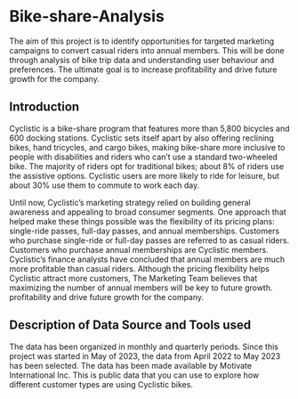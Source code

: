 # Bike-share-Analysis
The aim of this project is to identify opportunities for targeted marketing campaigns to convert casual riders into annual members. This will be done through analysis of bike trip data and understanding user behaviour and preferences. The ultimate goal is to increase profitability and drive future growth for the company.
## Introduction
Cyclistic is a bike-share program that features more than 5,800 bicycles and 600 docking stations. Cyclistic sets itself apart by also offering reclining bikes, hand tricycles, and cargo bikes, making bike-share more inclusive to people with disabilities and riders who can’t use a standard two-wheeled bike. The majority of riders opt for traditional bikes; about 8% of riders use the assistive options. Cyclistic users are more likely to ride for leisure, but about 30% use them to commute to work each day. 

Until now, Cyclistic’s marketing strategy relied on building general awareness and appealing to broad consumer segments. One approach that helped make these things possible was the flexibility of its pricing plans: single-ride passes, full-day passes, and annual memberships. Customers who purchase single-ride or full-day passes are referred to as casual riders. Customers who purchase annual memberships are Cyclistic members. Cyclistic’s finance analysts have concluded that annual members are much more profitable than casual riders. Although the pricing flexibility helps Cyclistic attract more customers, The Marketing Team believes that maximizing the number of annual members will be key to future growth.
profitability and drive future growth for the company.

## Description of Data Source and Tools used
The data has been organized in monthly and quarterly periods. Since this project was started in May of 2023, the data from April 2022 to May 2023 has been selected. The data has been made available by Motivate International Inc. This is public data that you can use to explore how different customer types are using Cyclistic bikes. 
